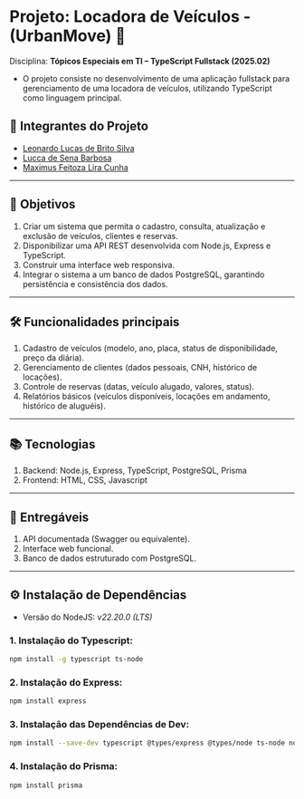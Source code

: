 # Projeto: Locadora de Veículos - (UrbanMove) 🚗

Disciplina: **Tópicos Especiais em TI – TypeScript Fullstack (2025.02)**

- O projeto consiste no desenvolvimento de uma aplicação fullstack para gerenciamento de uma locadora de veículos, utilizando TypeScript como linguagem principal.

## 👤 Integrantes do Projeto

 - [Leonardo Lucas de Brito Silva](https://github.com/leonardolucasbs)
 - [Lucca de Sena Barbosa](https://github.com/luccasena)
 - [Maximus Feitoza Lira Cunha](https://github.com/MaxFeitoza)

---

## 🎯 Objetivos

1. Criar um sistema que permita o cadastro, consulta, atualização e exclusão de veículos, clientes e reservas.
2. Disponibilizar uma API REST desenvolvida com Node.js, Express e TypeScript.
3. Construir uma interface web responsiva.
4. Integrar o sistema a um banco de dados PostgreSQL, garantindo persistência e consistência dos dados.

---

## 🛠️ Funcionalidades principais

1. Cadastro de veículos (modelo, ano, placa, status de disponibilidade, preço da diária).
2. Gerenciamento de clientes (dados pessoais, CNH, histórico de locações).
3. Controle de reservas (datas, veículo alugado, valores, status).
4. Relatórios básicos (veículos disponíveis, locações em andamento, histórico de aluguéis).

---

## 📚 Tecnologias

1. Backend: Node.js, Express, TypeScript, PostgreSQL, Prisma
2. Frontend: HTML, CSS, Javascript

---

## 🚀 Entregáveis

1. API documentada (Swagger ou equivalente).
2. Interface web funcional.
3. Banco de dados estruturado com PostgreSQL.

---

## ⚙ Instalação de Dependências

- Versão do NodeJS: *v22.20.0 (LTS)*


### 1. Instalação do Typescript:
```bash
npm install -g typescript ts-node
```
### 2. Instalação do Express:
```bash
npm install express
```
### 3. Instalação das Dependências de Dev:
```bash
npm install --save-dev typescript @types/express @types/node ts-node nodemon
```
### 4. Instalação do Prisma:
```bash
npm install prisma
```